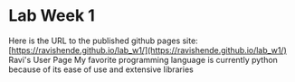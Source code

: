 # Lab Week 1
Here is the URL to the published github pages site: [https://ravishende.github.io/lab_w1/](https://ravishende.github.io/lab_w1/)
Ravi's User Page
My favorite programming language is currently python because of its ease of use and extensive libraries
